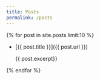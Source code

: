 ```yaml
---
title: Posts
permalink: /posts
---
```


{% for post in site.posts limit:10 %}
-   [{{ post.title }}]({{ post.url }})

    {{ post.excerpt}}

{% endfor %}
